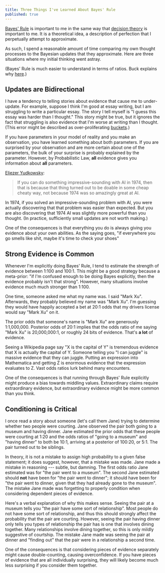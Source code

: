 ```yaml
---
title: Three Things I've Learned About Bayes' Rule
published: true
---
```


[Bayes' Rule](https://arbital.com/p/bayes_rule/) is important to me in the same way that [decision theory](https://plato.stanford.edu/entries/decision-theory/) is important to me. It is a theoretical idea, a description of perfection that I perpetually attempt to approximate.

As such, I spend a reasonable amount of time comparing my own thought processes to the Bayesian updates that they approximate. Here are three situations where my initial thinking went astray.

(Bayes' Rule is much easier to understand in terms of ratios. Buck explains why [here](http://shlegeris.com/2019/12/01/bayes).)

## Updates are Bidirectional

I have a tendency to telling stories about evidence that cause me to under-update. For example, suppose I think I'm good at essay writing, but I am struggling to write a particular essay. The story I tell myself is "I guess this essay was harder than I thought." This story might be true, but it ignores the fact that struggling is also evidence that I'm worse at writing than I thought. (This error might be described as over-proliferating [buckets](https://www.lesswrong.com/posts/EEv9JeuY5xfuDDSgF/flinching-away-from-truth-is-often-about-protecting-the).)

If you have parameters in your model of reality and you make an observation, you have learned something about both parameters. If you are surprised by your observation and are more certain about one of the parameters, the bulk of your surprise is probably explained by the parameter. However, by Probabilistic Law, __all__ evidence gives you information about __all__ parameters. 

[Eliezer Yudkowsky](https://www.lesswrong.com/posts/BEtzRE2M5m9YEAQpX/there-s-no-fire-alarm-for-artificial-general-intelligence):

>  If you can do something impressive-sounding with AI in 1974, then that is because that thing turned out to be doable in some cheap cheaty way, not because 1974 was so amazingly great at AI.

In 1974, if you solved an impressive-sounding problem with AI, you were actually discovering that that problem was easier than expected. But you are also discovering that 1974 AI was slightly more powerful than you thought. (In practice, sufficiently small updates are not worth making.)

One of the consequences is that everything you do is always giving you evidence about your own abilities. As the saying goes, "if everywhere you go smells like shit, maybe it's time to check your shoes"

## Strong Evidence is Common

Whenever I'm explicitly doing Bayes' Rule, I tend to estimate the strength of evidence between 1:100 and 100:1. This might be a good strategy because a meta-prior: "if I'm confused enough to be doing Bayes explicitly, then the evidence probably isn't that strong". However, many situations involve evidence much much stronger than 1:100. 

One time, someone asked me what my name was. I said "Mark Xu". Afterwards, they probably believed my name was "Mark Xu". I'm guessing they would have happily accepted a bet at 20:1 odds that my drivers license would say "Mark Xu" on it.

The prior odds that someone's name is "Mark Xu" are generously 1:1,000,000. Posterior odds of 20:1 implies that the odds ratio of me saying "Mark Xu" is 20,000,000:1, or roughly 24 bits of evidence. That's __a lot__ of evidence.

Seeing a Wikipedia page say "X is the capital of Y" is tremendous evidence that X is actually the capital of Y. Someone telling you "I can juggle" is massive evidence that they can juggle. Putting an expression into Mathematica and getting Z is enormous evidence that the expression evaluates to Z. Vast odds ratios lurk behind many encounters.

One of the consequences is that running through Bayes' Rule explicitly might produce a bias towards middling values. Extraordinary claims require extraordinary evidence, but extraordinary evidence might be more common than you think.

## Conditioning is Critical

I once read a story about someone (let's call them Jane) trying to determine whether two people were courting. Jane observed the pair both going to a museum and having dinner. Jane estimated the prior odds that these people were courting at 1:20 and the odds ratios of "going to a museum" and "having dinner" to both be 10:1, arriving at a posterior of 100:20, or 5:1. The pair turned out to be siblings.

In theory, it is not a mistake to assign high probability to a given false statement; it does suggest, however, that a mistake was made. Jane made a mistake in reasoning --- subtle, but damning. The first odds ratio Jane estimated was for "the pair went to a museum". The second Jane estimated should __not__ have been for "the pair went to dinner"; it should have been for "the pair went to dinner, given that they had already gone to the museum". The mistake Jane made was forgetting to properly condition when considering dependent pieces of evidence.

Here's a verbal explanation of why this makes sense. Seeing the pair at a museum tells you "the pair have some sort of relationship". Most people do not have some sort of relationship, and thus this should strongly affect the probability that the pair are courting. However, seeing the pair having dinner only tells you types of relationship the pair has is one that involves dining together. Many relationships involve dining together, so this is only mildly suggestive of courtship. The mistake Jane made was seeing the pair at dinner and "finding out" that the pair were in a relationship a second time.

One of the consequences is that considering pieces of evidence separately might cause double-counting, causing overconfidence. If you have pieces of evidence that are all individually surprising, they will likely become much less surprising if you consider them together.